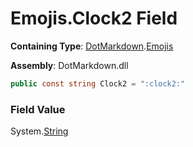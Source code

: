 # Emojis\.Clock2 Field

**Containing Type**: [DotMarkdown](../../README.md)\.[Emojis](../README.md)

**Assembly**: DotMarkdown\.dll

```csharp
public const string Clock2 = ":clock2:"
```

### Field Value

System\.[String](https://docs.microsoft.com/en-us/dotnet/api/system.string)